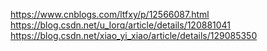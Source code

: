 https://www.cnblogs.com/ltfxy/p/12566087.html
https://blog.csdn.net/u_Iorq/article/details/120881041
https://blog.csdn.net/xiao_yi_xiao/article/details/129085350
